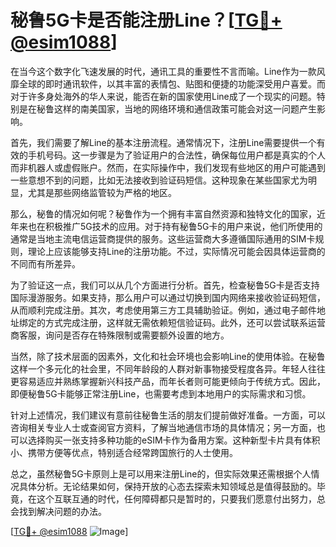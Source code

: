# 秘鲁5G卡是否能注册Line？[[TG💪+ @esim1088](https://t.me/s/esim1088)]

在当今这个数字化飞速发展的时代，通讯工具的重要性不言而喻。Line作为一款风靡全球的即时通讯软件，以其丰富的表情包、贴图和便捷的功能深受用户喜爱。而对于许多身处海外的华人来说，能否在新的国家使用Line成了一个现实的问题。特别是在秘鲁这样的南美国家，当地的网络环境和通信政策可能会对这一问题产生影响。

首先，我们需要了解Line的基本注册流程。通常情况下，注册Line需要提供一个有效的手机号码。这一步骤是为了验证用户的合法性，确保每位用户都是真实的个人而非机器人或虚假账户。然而，在实际操作中，我们发现有些地区的用户可能遇到一些意想不到的问题，比如无法接收到验证码短信。这种现象在某些国家尤为明显，尤其是那些网络监管较为严格的地区。

那么，秘鲁的情况如何呢？秘鲁作为一个拥有丰富自然资源和独特文化的国家，近年来也在积极推广5G技术的应用。对于持有秘鲁5G卡的用户来说，他们所使用的通常是当地主流电信运营商提供的服务。这些运营商大多遵循国际通用的SIM卡规则，理论上应该能够支持Line的注册功能。不过，实际情况可能会因具体运营商的不同而有所差异。

为了验证这一点，我们可以从几个方面进行分析。首先，检查秘鲁5G卡是否支持国际漫游服务。如果支持，那么用户可以通过切换到国内网络来接收验证码短信，从而顺利完成注册。其次，考虑使用第三方工具辅助验证。例如，通过电子邮件地址绑定的方式完成注册，这样就无需依赖短信验证码。此外，还可以尝试联系运营商客服，询问是否存在特殊限制或需要额外设置的地方。

当然，除了技术层面的因素外，文化和社会环境也会影响Line的使用体验。在秘鲁这样一个多元化的社会里，不同年龄段的人群对新事物接受程度各异。年轻人往往更容易适应并熟练掌握新兴科技产品，而年长者则可能更倾向于传统方式。因此，即便秘鲁5G卡能够正常注册Line，也需要考虑到本地用户的实际需求和习惯。

针对上述情况，我们建议有意前往秘鲁生活的朋友们提前做好准备。一方面，可以咨询相关专业人士或查阅官方资料，了解当地通信市场的具体情况；另一方面，也可以选择购买一张支持多种功能的eSIM卡作为备用方案。这种新型卡片具有体积小、携带方便等优点，特别适合经常跨国旅行的人士使用。

总之，虽然秘鲁5G卡原则上是可以用来注册Line的，但实际效果还需根据个人情况具体分析。无论结果如何，保持开放的心态去探索未知领域总是值得鼓励的。毕竟，在这个互联互通的时代，任何障碍都只是暂时的，只要我们愿意付出努力，总会找到解决问题的办法。

[[TG💪+ @esim1088](https://t.me/s/esim1088) ![Image](https://i.postimg.cc/4NQfJmqS/Snipaste-2025-05-13-00-14-12.png)]